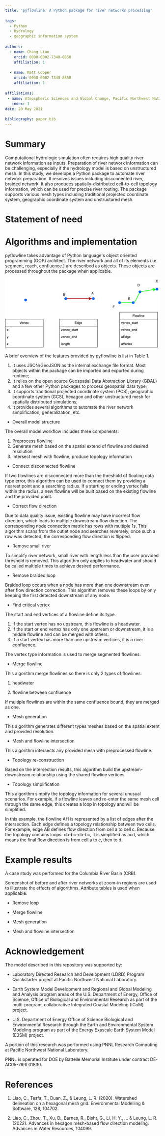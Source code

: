 ```yaml
---
title: 'pyflowline: A Python package for river networks processing'

tags:
  - Python
  - Hydrology
  - geographic information system

authors:
  - name: Chang Liao
    orcid: 0000-0002-7348-8858    
    affiliation: 1
  
  - name: Matt Cooper
    orcid: 0000-0002-7348-8858    
    affiliation: 1

affiliations:
 - name: Atmospheric Sciences and Global Change, Pacific Northwest National Laboratory, Richland, WA, USA
   index: 1 
date: 20 May 2021

bibliography: paper.bib
---
```


# Summary

Computational hydrologic simulation often requires high quality river network information as inputs. Preparation of river network information can be challenging, especially if the hydrology model is based on unstructured mesh. In this study, we develope a Python package to automate river network preparation. It resolves issues including disconnected river, braided network. It also produces spatially-distributed cell-to-cell topology information, which can be used for precise river routing. The package supports various mesh types including traditional projected coordinate system, geographic coordinate system and unstructured mesh.

# Statement of need






# Algorithms and implementation

pyflowline takes advantage of Python language's object oriented programming (OOP) architect. The river network and all of its elements (i.e. segment, reach, confluence.) are described as objects. These objects are processed throughout the package when applicable. 

![The data model. \label{fig:oop}](https://github.com/changliao1025/pyflowline/blob/main/docs/figure/basic_element.png?raw=true)


A brief overview of the features provided by pyflowline is list in Table 1.

1. It uses JSON/GeoJSON as the internal exchange file format. Most objects within the package can be imported and exported during runtime;
2. It relies on the open source Geospatial Data Abstraction Library (GDAL) and a few other Python packages to process geospatial data type;
3. It supports traditional projected coordinate system (PCS), geographic coordinate system (GCS), hexagon and other unstructured mesh for spatially distributed simulations;
4. It provides several algorithms to automate the river network simplification, generalization, etc.

* Overall model structure

The overall model workflow includes three components:

1. Preprocess flowline
2. Generate mesh based on the spatial extend of flowline and desired resolution
3. Intersect mesh with flowline, produce topology information


* Connect disconnected flowline

If two flowlines are disconnected more than the threshold of floating data type error, this algorithm can be used to connect them by providing a nearest point and a searching radius. If a starting or ending vertex falls within the radius, a new flowline will be built based on the existing flowline and the provided point.


* Correct flow direction

Due to data quality issue, existing flowline may have incorrect flow direction, which leads to multiple downstream flow direction. The corresponding node connection matrix has rows with multiple 1s. This algorithm scans from the outlet node and searches reversely, once such a row was detected, the corresponding flow direction is flipped.


* Remove small river

To simplify river network, small river with length less than the user provided threshold is removed. This algorithm only applies to headwater and should be called multiple times to achieve desired performance.


* Remove braided loop

Braided loop occurs when a node has more than one downstream even after flow direction correction. This algorithm removes these loops by only keeping the first detected downstream of any node.


* Find critical vertex

The start and end vertices of a flowline define its type. 

1. If the start vertex has no upstream, this flowline is a headwater.
2. If the start or end vertex has only one upstream or downstream, it is a middle flowline and can be merged with others. 
3. If a start vertex has more than one upstream vertices, it is a river confluence.

The vertex type information is used to merge segmented flowlines.



* Merge flowline

This algorithm merge flowlines so there is only 2 types of flowlines:

1. headwater

2. flowline between confluence

If multiple flowlines are within the same confluence bound, they are merged as one.


* Mesh generation

This algorithm generates different types meshes based on the spatial extent and provided resolution.  

* Mesh and flowline intersection

This algorithm intersects any provided mesh with preprocessed flowline.

* Topology re-construction

Based on the intersection results, this algorithm build the upstream-downstream relationship using the shared flowline vertices.

* Topology simplification

This algorithm simpify the topology information for several unusual scenarios. For example, if a flowline leaves and re-enter the same mesh cell through the same edge, this creates a loop in topology and will be simplified. 


In this example, the flowline AH is represented by a list of edges after the intersection. Each edge defines a topology relationship between two cells. For example, edge AB defines flow direction from cell a to cell c.
Because the topology contains loops: cb-bc-cb-bc, it is simplified as acd, which means the final flow direction is from cell a to c, then to d.


# Example results

A case study was performed for the Columbia River Basin (CRB).

Screenshot of before and after river networks at zoom-in regions are used to illustrate the effects of algorithms. Attribute tables is used when applicable.



* Remove loop


* Merge flowline


* Mesh generation



* Mesh and flowline intersection


# Acknowledgement

The model described in this repository was supported by:

* Laboratory Directed Research and Development (LDRD) Program Quickstarter project at Pacific Northwest National Laboratory. 

* Earth System Model Development and Regional and Global Modeling and Analysis program areas of the U.S. Department of Energy, Office of Science, Office of Biological and Environmental Research as part of the multi-program, collaborative Integrated Coastal Modeling (ICoM) project.

* U.S. Department of Energy Office of Science Biological and Environmental Research through the Earth and Environmental System Modeling program as part of the Energy Exascale Earth System Model (E3SM) project. 

A portion of this research was performed using PNNL Research Computing at Pacific Northwest National Laboratory. 

PNNL is operated for DOE by Battelle Memorial Institute under contract DE-AC05-76RL01830.

# References

1. Liao, C., Tesfa, T., Duan, Z., & Leung, L. R. (2020). Watershed delineation on a hexagonal mesh grid. Environmental Modelling & Software, 128, 104702.

2. Liao, C., Zhou, T., Xu, D., Barnes, R., Bisht, G., Li, H. Y., ... & Leung, L. R. (2022). Advances in hexagon mesh-based flow direction modeling. Advances in Water Resources, 104099.